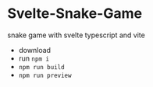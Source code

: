 # Svelte-Snake-Game

snake game with svelte typescript and vite

- download
- run `npm i`
- `npm run build`
- `npm run preview`

